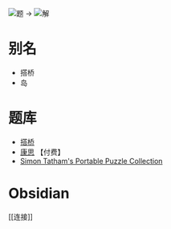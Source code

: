 ![题](https://www.conceptispuzzles.com/zh/picture/11/1372.gif) ->
![解](https://www.conceptispuzzles.com/zh/picture/11/1373.gif)

# 别名
- 搭桥
- 岛

# 题库
- [搭桥](https://cn.puzzle-bridges.com/)
- [康思](https://www.conceptispuzzles.com/zh/index.aspx?uri=puzzle/hashi) 【付费】
- [Simon Tatham's Portable Puzzle Collection](https://www.chiark.greenend.org.uk/~sgtatham/puzzles/js/bridges.html)

# Obsidian

[[连接]]
